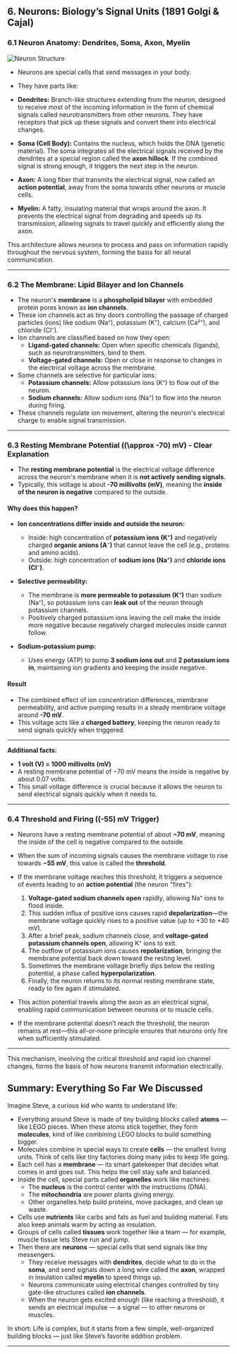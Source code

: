 ## 6. Neurons: Biology’s Signal Units (1891 Golgi & Cajal)

### 6.1 Neuron Anatomy: Dendrites, Soma, Axon, Myelin

![Neuron Structure](images/neuron.png)

- Neurons are special cells that send messages in your body.
- They have parts like:

- **Dendrites:** Branch-like structures extending from the neuron, designed to receive most of the incoming information in the form of chemical signals called neurotransmitters from other neurons. They have receptors that pick up these signals and convert them into electrical changes.
- **Soma (Cell Body):** Contains the nucleus, which holds the DNA (genetic material). The soma integrates all the electrical signals received by the dendrites at a special region called the **axon hillock**. If the combined signal is strong enough, it triggers the next step in the neuron.
- **Axon:** A long fiber that transmits the electrical signal, now called an **action potential**, away from the soma towards other neurons or muscle cells.
- **Myelin:** A fatty, insulating material that wraps around the axon. It prevents the electrical signal from degrading and speeds up its transmission, allowing signals to travel quickly and efficiently along the axon.

This architecture allows neurons to process and pass on information rapidly throughout the nervous system, forming the basis for all neural communication.

---

### 6.2 The Membrane: Lipid Bilayer and Ion Channels

- The neuron's **membrane** is a **phospholipid bilayer** with embedded protein pores known as **ion channels**.
- These ion channels act as tiny doors controlling the passage of charged particles (ions) like sodium (Na⁺), potassium (K⁺), calcium (Ca²⁺), and chloride (Cl⁻).
- Ion channels are classified based on how they open:
  - **Ligand-gated channels:** Open when specific chemicals (ligands), such as neurotransmitters, bind to them.
  - **Voltage-gated channels:** Open or close in response to changes in the electrical voltage across the membrane.
- Some channels are selective for particular ions:
  - **Potassium channels:** Allow potassium ions (K⁺) to flow out of the neuron.
  - **Sodium channels:** Allow sodium ions (Na⁺) to flow into the neuron during firing.
- These channels regulate ion movement, altering the neuron's electrical charge to enable signal transmission.

---

### 6.3 Resting Membrane Potential (\(\approx -70\) mV) - Clear Explanation

- The **resting membrane potential** is the electrical voltage difference across the neuron's membrane when it is **not actively sending signals.**
- Typically, this voltage is about **-70 millivolts (mV)**, meaning the **inside of the neuron is negative** compared to the outside.

#### Why does this happen?

- **Ion concentrations differ inside and outside the neuron:**

  - Inside: high concentration of **potassium ions (K⁺)** and negatively charged **organic anions (A⁻)** that cannot leave the cell (e.g., proteins and amino acids).
  - Outside: high concentration of **sodium ions (Na⁺)** and **chloride ions (Cl⁻)**.

- **Selective permeability:**

  - The membrane is **more permeable to potassium (K⁺)** than sodium (Na⁺), so potassium ions can **leak out** of the neuron through potassium channels.
  - Positively charged potassium ions leaving the cell make the inside more negative because negatively charged molecules inside cannot follow.

- **Sodium-potassium pump:**
  - Uses energy (ATP) to pump **3 sodium ions out** and **2 potassium ions in**, maintaining ion gradients and keeping the inside negative.

#### Result

- The combined effect of ion concentration differences, membrane permeability, and active pumping results in a steady membrane voltage around **-70 mV**.
- This voltage acts like a **charged battery**, keeping the neuron ready to send signals quickly when triggered.

---

**Additional facts:**

- **1 volt (V) = 1000 millivolts (mV)**
- A resting membrane potential of −70 mV means the inside is negative by about 0.07 volts.
- This small voltage difference is crucial because it allows the neuron to send electrical signals quickly when it needs to.

---

### 6.4 Threshold and Firing (\(-55\) mV Trigger)

- Neurons have a resting membrane potential of about **−70 mV**, meaning the inside of the cell is negative compared to the outside.

- When the sum of incoming signals causes the membrane voltage to rise towards **−55 mV**, this value is called the **threshold**.

- If the membrane voltage reaches this threshold, it triggers a sequence of events leading to an **action potential** (the neuron "fires"):

  1. **Voltage-gated sodium channels open** rapidly, allowing Na⁺ ions to flood inside.
  2. This sudden influx of positive ions causes rapid **depolarization**—the membrane voltage quickly rises to a positive value (up to +30 to +40 mV).
  3. After a brief peak, sodium channels close, and **voltage-gated potassium channels open**, allowing K⁺ ions to exit.
  4. The outflow of potassium ions causes **repolarization**, bringing the membrane potential back down toward the resting level.
  5. Sometimes the membrane voltage briefly dips below the resting potential, a phase called **hyperpolarization**.
  6. Finally, the neuron returns to its normal resting membrane state, ready to fire again if stimulated.

- This action potential travels along the axon as an electrical signal, enabling rapid communication between neurons or to muscle cells.

- If the membrane potential doesn’t reach the threshold, the neuron remains at rest—this all-or-none principle ensures that neurons only fire when sufficiently stimulated.

---

This mechanism, involving the critical threshold and rapid ion channel changes, forms the basis of how neurons transmit information electrically.

## Summary: Everything So Far We Discussed

Imagine Steve, a curious kid who wants to understand life:

- Everything around Steve is made of tiny building blocks called **atoms** — like LEGO pieces. When these atoms stick together, they form **molecules**, kind of like combining LEGO blocks to build something bigger.
- Molecules combine in special ways to create **cells** — the smallest living units. Think of cells like tiny factories doing many jobs to keep life going.
- Each cell has a **membrane** — its smart gatekeeper that decides what comes in and goes out. This helps the cell stay safe and balanced.
- Inside the cell, special parts called **organelles** work like machines:
  - The **nucleus** is the control center with the instructions (DNA).
  - The **mitochondria** are power plants giving energy.
  - Other organelles help build proteins, move packages, and clean up waste.
- Cells use **nutrients** like carbs and fats as fuel and building material. Fats also keep animals warm by acting as insulation.
- Groups of cells called **tissues** work together like a team — for example, muscle tissue lets Steve run and jump.
- Then there are **neurons** — special cells that send signals like tiny messengers.
  - They receive messages with **dendrites**, decide what to do in the **soma**, and send signals down a long wire called the **axon**, wrapped in insulation called **myelin** to speed things up.
  - Neurons communicate using electrical changes controlled by tiny gate-like structures called **ion channels**.
  - When the neuron gets excited enough (like reaching a threshold), it sends an electrical impulse — a signal — to other neurons or muscles.

In short: Life is complex, but it starts from a few simple, well-organized building blocks — just like Steve’s favorite addition problem.

---
